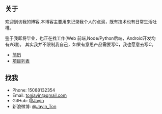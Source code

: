 关于
----

欢迎到访我的博客,本博客主要用来记录我个人的点滴，既有技术也有日常生活吐槽。

鉴于我即将毕业，也正在找工作(Web 前端,Node/Python后端，Android开发均有兴趣)。
其实我并不限制我自己，如果有意思产品需要写C，我也愿意去写C。

* [简历](http://www.jayinton.com/resume/build/)
* [项目列表](https://github.com/Jayin/jayin.github.io/blob/master/blog/p/projects/index.md)

找我
------
* Phone: 15088132354
* Email: [tonjayin@gmail.com](tonjayin@gmail.com)
* GitHub: [@Jayin](https://github.com/Jayin)
* 新浪微博: [@Jayin_Ton](http://weibo.com/tjy273942569)
